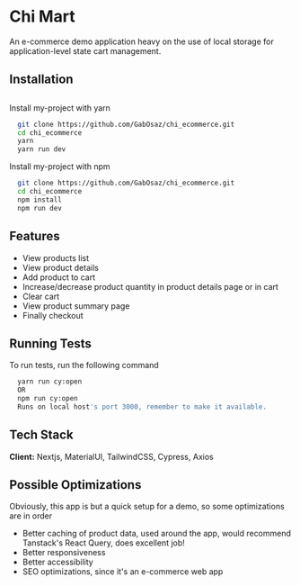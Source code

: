 # Chi Mart

An e-commerce demo application heavy on the use of local storage for application-level state cart management.

## Installation

##

Install my-project with yarn

```bash
  git clone https://github.com/GabOsaz/chi_ecommerce.git
  cd chi_ecommerce
  yarn
  yarn run dev
```
Install my-project with npm

```bash
  git clone https://github.com/GabOsaz/chi_ecommerce.git
  cd chi_ecommerce
  npm install
  npm run dev
```


## Features

- View products list
- View product details
- Add product to cart
- Increase/decrease product quantity in product details page or in cart
- Clear cart
- View product summary page
- Finally checkout


## Running Tests

To run tests, run the following command

```bash
  yarn run cy:open
  OR
  npm run cy:open
  Runs on local host's port 3000, remember to make it available.
```


## Tech Stack

**Client:** Nextjs, MaterialUI, TailwindCSS, Cypress, Axios



## Possible Optimizations

Obviously, this app is but a quick setup for a demo, so some optimizations are in order

- Better caching of product data, used around the app, would recommend Tanstack's React Query, does excellent job!
- Better responsiveness
- Better accessibility
- SEO optimizations, since it's an e-commerce web app
